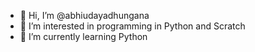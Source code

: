 - 👋 Hi, I’m @abhiudayadhungana
- 👀 I’m interested in programming in Python and Scratch
- 🌱 I’m currently learning Python

<!---
abhiudayadhungana/abhiudayadhungana is a ✨ special ✨ repository because its `README.md` (this file) appears on your GitHub profile.
You can click the Preview link to take a look at your changes.
--->
